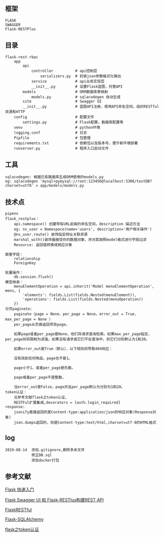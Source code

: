 ## 框架
    FLASK
    SWAGGER
    Flask-RESTPlus
    
## 目录
    flask-rest-rbac
        app
            api
                controller          # api控制层
                    serializers.py  # 封装json参数格式化输出
                service             # api业务实现层
                __init__.py         # 设置Flask蓝图，托管API
            models                  # ORM数据库表映射
                models.py           # sqlacodegen 自动生成
            site                    # Swagger UI
            __init__.py             # 蓝图API注册，使用API命名空间，组织RESTful资源和HTTP
        config                      # 配置文件
            settings.py             # Flask配置，数据库配置等
        venv                        # python环境
        logging.conf                # 日志
        Pipfile                     # 包管理
        requirements.txt            # 依赖包以及版本号，便于新环境部署
        runserver.py                # 程序入口启动文件
    
    
## 工具
    sqlacodegen: 根据已有数据库生成ORM使用的models.py
    eg: sqlacodegen 'mysql+pymysql://root:123456@localhost:3306/testDB?charset=utf8' > app/models/models.py
    
    
## 技术点
    pipenv
    flask_restplus：
        api.namespace() 创建带有URL前缀的命名空间，description 描述方法
        eg: ns_user = Namespace(name='users', description='用户相关操作')
        @ns_user.route() 装饰指定网址关联资源
        marshal_with()装饰器接受你的数据对象，并对其按照model格式进行字段过滤
        Resource: 返回值转换成相应对象
        
    嵌套字段：
        relationship
        ForeignKey

    批量操作：
        db.session.flush()
    模型继承：
        menuElementOperation = api.inherit('Model menuElementOperation',  menu, {
            'elements': fields.List(fields.Nested(menuElement)),
            'operations': fields.List(fields.Nested(menuOperation))
        })
    分页paginate:
        paginate（page = None，per_page = None，error_out = True，max_per_page = None ）
        per_page从页面返回项目page。
        
        如果page或者per_page是None，他们将请求查询检索。如果max_per_page指定，per_page则将限制为该值。如果没有请求或它们不在查询中，则它们分别默认为1和20。
        
        如果error_out是True（默认），以下规则将导致404响应：
        
        没有找到任何物品，page也不是1。
        
        page小于1，或者per_page是负数。
        
        page或者per_page不是整数。
        
        当error_out是False，page并且per_page默认为分别为1和20。
    token认证：
        见参考文献flask之token认证,
        RESTFul扩展集成,decorators = [auth.login_required]
    response:
        jsonify直接返回的是Content-type:application/json的响应对象(Response对象)
        json.dumps返回的，则是Content-type:text/html,charset=utf-8的HTML格式
        
## log
    2019-08-14  添加.gitignore,删除多余文件
                修正DB.sql
                添加docker打包
    
## 参考文献

[Flask 快速入门](http://docs.jinkan.org/docs/flask/quickstart.html# "悬停")

[Flask,Swagger UI 和 Flask-RESTlus构建REST API](http://michal.karzynski.pl/blog/2016/06/19/building-beautiful-restful-apis-using-flask-swagger-ui-flask-restplus/)

[FlaskRESTful](http://www.pythondoc.com/Flask-RESTful/index.html)

[Flask-SQLAlchemy](http://www.pythondoc.com/flask-sqlalchemy/index.html)

[flask之token认证](https://blog.csdn.net/ousuixin/article/details/94053454)